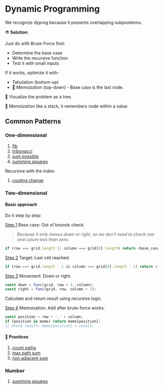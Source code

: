 # Dynamic Programming

We recognize dyprog because it presents overlapping subproblems.

⛑️ **Solution**:

Just do with Brute-Force first:

- Determine the base case
- Write the recursive function
- Test it with small inputs

If it works, optimize it with:

- Tabulation (bottom-up)
- 📌 Memoization (top-down) - Base case is the last node.

🌳 Visualize the problem as a tree.

🤔 Memoization like a stack, it remembers node within a value.

## Common Patterns

### One-dimensional

1. [fib](./fib.js)
2. [tribonacci](./tribonacci.js)
3. [sum possible](./sum-possible.js)
4. [summing squares](./summing-squares.js)

Recursive with the index:

1. [couting change](./counting-change.js)

### Two-dimensional

#### Basic approach

Do it step by step:

<u>Step 1</u> Base case: Out of bounds check.

> _Because it only moves down or right, so we don't need to check row and colum less than zero._

```js
if (row === grid.length || column === grid[0].length) return <base_case_value>;
```

<u>Step 2</u> Target: Last cell reached.

```js
if (row === grid.length - 1 && column === grid[0].length - 1) return <target_value>;
```

<u>Step 3</u> Movement: Down or right.

```js
const down = func(grid, row + 1, column);
const right = func(grid, row, column + 1);
```

Calculate and return result using recursive logic.

<u>Step 4</u> Memoization: Add after brute-force works.

```js
const position = row + ',' + column;
if (position in memo) return memo[position];
// Store result: memo[position] = result;
```

#### 👾 Practices

1. [count paths](./count-paths.js)
2. [max path sum](./max-path-sum.js)
3. [non adjacent sum](./non-adjacent-sum.js)

### Number

1. [summing squares](./summing-squares.js)
